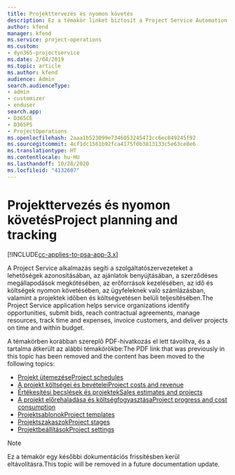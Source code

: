 ```yaml
---
title: Projekttervezés és nyomon követés
description: Ez a témakör linket biztosít a Project Service Automation tervezéssel és nyomon követéssel kapcsolatos információihoz.
author: kfend
manager: kfend
ms.service: project-operations
ms.custom:
- dyn365-projectservice
ms.date: 2/04/2019
ms.topic: article
ms.author: kfend
audience: Admin
search.audienceType:
- admin
- customizer
- enduser
search.app:
- D365CE
- D365PS
- ProjectOperations
ms.openlocfilehash: 2aaa1b523099e7346053245473cc6ec849245f92
ms.sourcegitcommit: 4cf1dc1561b92fca4175f0b3813133c5e63ce8e6
ms.translationtype: HT
ms.contentlocale: hu-HU
ms.lasthandoff: 10/28/2020
ms.locfileid: "4132607"
---
```

# <a name="project-planning-and-tracking"></a><span data-ttu-id="f6fe0-103">Projekttervezés és nyomon követés</span><span class="sxs-lookup"><span data-stu-id="f6fe0-103">Project planning and tracking</span></span>

[!INCLUDE[cc-applies-to-psa-app-3.x](../../includes/cc-applies-to-psa-app-3x.md)]

<span data-ttu-id="f6fe0-104">A Project Service alkalmazás segíti a szolgáltatószervezeteket a lehetőségek azonosításában, az ajánlatok benyújtásában, a szerződéses megállapodások megkötésében, az erőforrások kezelésében, az idő és költségek nyomon követésében, az ügyfeleknek való számlázásban, valamint a projektek időben és költségvetésen belüli teljesítésében.</span><span class="sxs-lookup"><span data-stu-id="f6fe0-104">The Project Service application helps service organizations identify opportunities, submit bids, reach contractual agreements, manage resources, track time and expenses, invoice customers, and deliver projects on time and within budget.</span></span> 

<span data-ttu-id="f6fe0-105">A témakörben korábban szereplő PDF-hivatkozás el lett távolítva, és a tartalma átkerült az alábbi témakörökbe:</span><span class="sxs-lookup"><span data-stu-id="f6fe0-105">The PDF link that was previously in this topic has been removed and the content has been moved to the following topics:</span></span>

- [<span data-ttu-id="f6fe0-106">Projekt ütemezése</span><span class="sxs-lookup"><span data-stu-id="f6fe0-106">Project schedules</span></span>](../project-creating.md)
- [<span data-ttu-id="f6fe0-107">A projekt költségei és bevételei</span><span class="sxs-lookup"><span data-stu-id="f6fe0-107">Project costs and revenue</span></span>](../project-estimating.md)
- [<span data-ttu-id="f6fe0-108">Értékesítési becslések és projektek</span><span class="sxs-lookup"><span data-stu-id="f6fe0-108">Sales estimates and projects</span></span>](../project-leveraging.md)
- [<span data-ttu-id="f6fe0-109">A projekt előrehaladása és költségfogyasztása</span><span class="sxs-lookup"><span data-stu-id="f6fe0-109">Project progress and cost consumption</span></span>](../project-tracking.md)
- [<span data-ttu-id="f6fe0-110">Projektsablonok</span><span class="sxs-lookup"><span data-stu-id="f6fe0-110">Project templates</span></span>](../project-templates.md)
- [<span data-ttu-id="f6fe0-111">Projektszakaszok</span><span class="sxs-lookup"><span data-stu-id="f6fe0-111">Project stages</span></span>](../project-stages.md)
- [<span data-ttu-id="f6fe0-112">Projektbeállítások</span><span class="sxs-lookup"><span data-stu-id="f6fe0-112">Project settings</span></span>](../project-settings.md)

> [!NOTE]
> <span data-ttu-id="f6fe0-113">Ez a témakör egy későbbi dokumentációs frissítésben kerül eltávolításra.</span><span class="sxs-lookup"><span data-stu-id="f6fe0-113">This topic will be removed in a future documentation update.</span></span> 
